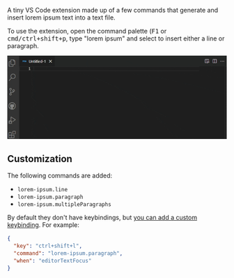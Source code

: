 A tiny VS Code extension made up of a few commands that generate and insert lorem ipsum text into a text file.

To use the extension, open the command palette (<kbd>F1</kbd> or <kbd>cmd/ctrl+shift+p</kbd>, type "lorem ipsum" and select to insert either a line or paragraph.

![Usage animation](images/usage-animation.gif)

## Customization

The following commands are added:

- `lorem-ipsum.line`
- `lorem-ipsum.paragraph`
- `lorem-ipsum.multipleParagraphs`

By default they don't have keybindings, but [you can add a custom keybinding](https://code.visualstudio.com/docs/getstarted/keybindings#_advanced-customization). For example:

```json
{
  "key": "ctrl+shift+l",
  "command": "lorem-ipsum.paragraph",
  "when": "editorTextFocus"
}
```
